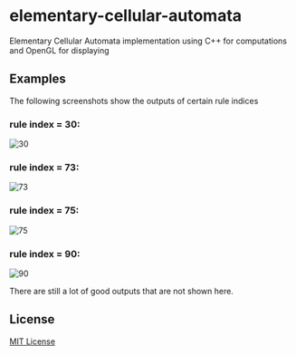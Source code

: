 # elementary-cellular-automata
Elementary Cellular Automata implementation using C++ for computations and OpenGL for displaying

## Examples
The following screenshots show the outputs of certain rule indices
### rule index = 30:
![30](https://github.com/user-attachments/assets/0218f773-d9de-4e90-8282-9d0b886ed0c0)
### rule index = 73:
![73](https://github.com/user-attachments/assets/ff313bd5-f95a-4e00-97d9-26482131eef9)
### rule index = 75:
![75](https://github.com/user-attachments/assets/5e7469c1-ceff-4096-bbc1-53de128cecaa)
### rule index = 90:
![90](https://github.com/user-attachments/assets/7d0725f2-9cdf-4d42-b692-9567ebc60abe)

There are still a lot of good outputs that are not shown here.

## License
[MIT License](https://github.com/BinAl-Sadiq/elementary-cellular-automata/blob/main/LICENSE)
